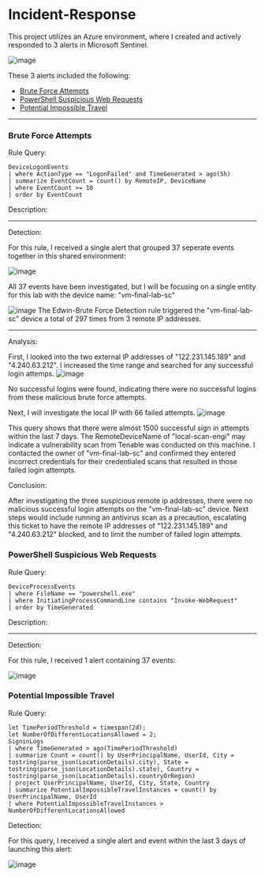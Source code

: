 # Incident-Response

This project utilizes an Azure environment, where I created and actively responded to 3 alerts in Microsoft Sentinel. 

![image](https://github.com/user-attachments/assets/86d9065f-ddbc-4a15-8d38-0eb475f553b0)


These 3 alerts included the following: 
- [Brute Force Attempts](#brute-force-attemps)
- [PowerShell Suspicious Web Requests](#powershell-suspicious-web-requests)
- [Potential Impossible Travel](#potential-impossible-travel)

---

### Brute Force Attempts

Rule Query: 
```
DeviceLogonEvents
| where ActionType == "LogonFailed" and TimeGenerated > ago(5h)
| summarize EventCount = count() by RemoteIP, DeviceName
| where EventCount >= 10
| order by EventCount
```
Description: 

---
Detection: 

For this rule, I received a single alert that grouped 37 seperate events together in this shared environment: 

![image](https://github.com/user-attachments/assets/80e07c7f-d2bc-4590-9085-e4cbfafa54cb)

All 37 events have been investigated, but I will be focusing on a single entity for this lab with the device name: "vm-final-lab-sc"

![image](https://github.com/user-attachments/assets/65bb8cb9-12ca-4f1a-85a1-380feb0df2c0)
The Edwin-Brute Force Detection rule triggered the "vm-final-lab-sc" device a total of 297 times from 3 remote IP addresses.

---

Analysis: 

First, I looked into the two external IP addresses of "122.231.145.189" and "4.240.63.212". I increased the time range and searched for any successful login attemps. 
![image](https://github.com/user-attachments/assets/2184eb8d-440e-4a6a-89ef-61857359a32f)

No successful logins were found, indicating there were no successful logins from these malicious brute force attempts. 

Next, I will investigate the local IP with 66 failed attempts. 
![image](https://github.com/user-attachments/assets/d8d47dd2-8221-43c0-a652-128352798f85)

This query shows that there were almost 1500 successful sign in attempts within the last 7 days. The RemoteDeviceName of "local-scan-engi" may indicate a vulnerability scan from Tenable was conducted on this machine. 
I contacted the owner of "vm-final-lab-sc" and confirmed they entered incorrect credentials for their credentialed scans that resulted in those failed login attempts. 

Conclusion: 

After investigating the three suspicious remote ip addresses, there were no malicious successful login attempts on the "vm-final-lab-sc" device. 
Next steps would include running an antivirus scan as a precaution, escalating this ticket to have the remote IP addresses of "122.231.145.189" and "4.240.63.212" blocked, and to limit the number of failed login attempts. 





### PowerShell Suspicious Web Requests

Rule Query: 
```
DeviceProcessEvents
| where FileName == "powershell.exe"
| where InitiatingProcessCommandLine contains "Invoke-WebRequest"
| order by TimeGenerated
```
Description:

---
Detection: 

For this rule, I received 1 alert containing 37 events: 

![image](https://github.com/user-attachments/assets/55a02e0d-3f81-4cf8-bde2-665433953e86)


### Potential Impossible Travel

Rule Query: 
```
let TimePeriodThreshold = timespan(2d);
let NumberOfDifferentLocationsAllowed = 2;
SigninLogs
| where TimeGenerated > ago(TimePeriodThreshold)
| summarize Count = count() by UserPrincipalName, UserId, City = tostring(parse_json(LocationDetails).city), State = tostring(parse_json(LocationDetails).state), Country = tostring(parse_json(LocationDetails).countryOrRegion)
| project UserPrincipalName, UserId, City, State, Country
| summarize PotentialImpossibleTravelInstances = count() by UserPrincipalName, UserId
| where PotentialImpossibleTravelInstances > NumberOfDifferentLocationsAllowed
```
Detection: 

For this query, I received a single alert and event within the last 3 days of launching this alert: 

![image](https://github.com/user-attachments/assets/d6d8c2a3-c6e6-4cb4-aef2-4e5c45c801bd)


